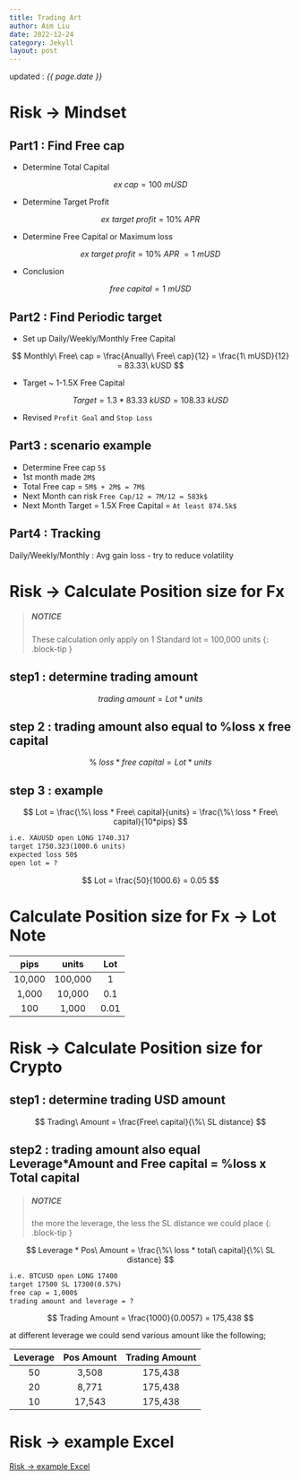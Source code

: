 ```yaml
---
title: Trading Art
author: Aim Liu
date: 2022-12-24
category: Jekyll
layout: post
---
```

updated : _{{ page.date }}_

# Risk -> Mindset

## Part1 : Find Free cap
 - Determine Total Capital

$$
ex\ cap = 100\ mUSD
$$

 - Determine Target Profit 

$$
ex\ target\ profit = 10\%\ APR
$$

 - Determine Free Capital or Maximum loss 

$$
ex\ target\ profit = 10\%\ APR\ = 1\ mUSD
$$

 - Conclusion

$$
free\ capital = 1\ mUSD
$$

## Part2 : Find Periodic target

- Set up Daily/Weekly/Monthly Free Capital 

$$
Monthly\ Free\ cap = \frac{Anually\ Free\ cap}{12} = \frac{1\ mUSD}{12} = 83.33\ kUSD
$$

- Target ~ 1-1.5X Free Capital

$$
Target = 1.3*83.33\ kUSD= 108.33\ kUSD
$$

- Revised `Profit Goal` and `Stop Loss`

## Part3 : scenario example
- Determine Free cap `5$`
- 1st month made `2M$`
- Total Free cap = `5M$ + 2M$ = 7M$`
- Next Month can risk `Free Cap/12 = 7M/12 = 583k$`
- Next Month Target = 1.5X Free Capital = `At least 874.5k$`

## Part4 : Tracking
Daily/Weekly/Monthly : Avg gain loss - try to reduce volatility


# Risk -> Calculate Position size for Fx
> ##### NOTICE
> These calculation only apply on 1 Standard lot = 100,000 units
{: .block-tip }

## step1 : determine trading amount

$$
trading\ amount = Lot * units
$$

## step 2 : trading amount also equal to %loss x free capital

$$
\%\ loss * free\ capital = Lot * units
$$

## step 3 : example

$$
Lot = \frac{\%\ loss * Free\ capital}{units} = \frac{\%\ loss * Free\ capital}{10*pips}
$$

```markdown
i.e. XAUUSD open LONG 1740.317 
target 1750.323(1000.6 units)
expected loss 50$
open lot = ?
```

$$
Lot = \frac{50}{1000.6} = 0.05
$$

# Calculate Position size for Fx -> Lot Note

<div class="table-wrapper" markdown="block">

|pips|units| Lot|
|:-:|:-:|:-:|
|10,000|100,000|1|
|1,000|10,000|0.1|
|100|1,000|0.01|

</div>

# Risk -> Calculate Position size for Crypto

## step1 : determine trading USD amount

$$
Trading\ Amount = \frac{Free\ capital}{\%\ SL distance}
$$

## step2 : trading amount also equal Leverage*Amount and Free capital = %loss x Total capital
> ##### NOTICE
> the more the leverage, the less the SL distance we could place
{: .block-tip }

$$
Leverage * Pos\ Amount = \frac{\%\ loss * total\  capital}{\%\ SL distance}
$$


```markdown
i.e. BTCUSD open LONG 17400 
target 17500 SL 17300(0.57%) 
free cap = 1,000$
trading amount and leverage = ?
```

$$
Trading Amount = \frac{1000}{0.0057} = 175,438
$$

at different leverage we could send various  amount like the following;

<div class="table-wrapper" markdown="block">

|Leverage|Pos Amount| Trading Amount|
|:-:|:-:|:-:|
|50|3,508|175,438|
|20|8,771|175,438|
|10|17,543|175,438|

</div>

# Risk -> example Excel
[Risk -> example Excel](https://ido-aim.github.io/paper/dist/20220902_FuturePositionSize/)
